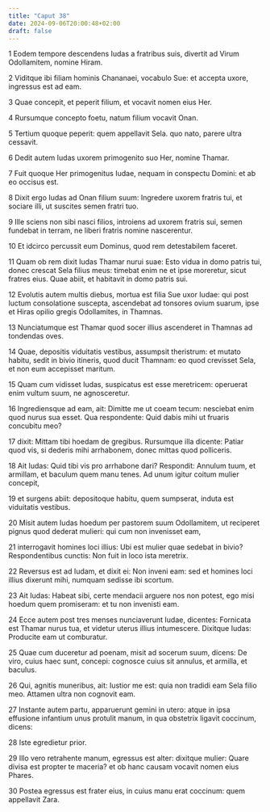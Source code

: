 ```yaml
---
title: "Caput 38"
date: 2024-09-06T20:00:48+02:00
draft: false
---
```



1 Eodem tempore descendens Iudas a fratribus suis, divertit ad Virum Odollamitem, nomine Hiram.

2 Viditque ibi filiam hominis Chananaei, vocabulo Sue: et accepta uxore, ingressus est ad eam.

3 Quae concepit, et peperit filium, et vocavit nomen eius Her.

4 Rursumque concepto foetu, natum filium vocavit Onan.

5 Tertium quoque peperit: quem appellavit Sela. quo nato, parere ultra cessavit.

6 Dedit autem Iudas uxorem primogenito suo Her, nomine Thamar.

7 Fuit quoque Her primogenitus Iudae, nequam in conspectu Domini: et ab eo occisus est.

8 Dixit ergo Iudas ad Onan filium suum: Ingredere uxorem fratris tui, et sociare illi, ut suscites semen fratri tuo.

9 Ille sciens non sibi nasci filios, introiens ad uxorem fratris sui, semen fundebat in terram, ne liberi fratris nomine nascerentur.

10 Et idcirco percussit eum Dominus, quod rem detestabilem faceret.

11 Quam ob rem dixit Iudas Thamar nurui suae: Esto vidua in domo patris tui, donec crescat Sela filius meus: timebat enim ne et ipse moreretur, sicut fratres eius. Quae abiit, et habitavit in domo patris sui.

12 Evolutis autem multis diebus, mortua est filia Sue uxor Iudae: qui post luctum consolatione suscepta, ascendebat ad tonsores ovium suarum, ipse et Hiras opilio gregis Odollamites, in Thamnas.

13 Nunciatumque est Thamar quod socer illius ascenderet in Thamnas ad tondendas oves.

14 Quae, depositis viduitatis vestibus, assumpsit theristrum: et mutato habitu, sedit in bivio itineris, quod ducit Thamnam: eo quod crevisset Sela, et non eum accepisset maritum.

15 Quam cum vidisset Iudas, suspicatus est esse meretricem: operuerat enim vultum suum, ne agnosceretur.

16 Ingrediensque ad eam, ait: Dimitte me ut coeam tecum: nesciebat enim quod nurus sua esset. Qua respondente: Quid dabis mihi ut fruaris concubitu meo?

17 dixit: Mittam tibi hoedam de gregibus. Rursumque illa dicente: Patiar quod vis, si dederis mihi arrhabonem, donec mittas quod polliceris.

18 Ait Iudas: Quid tibi vis pro arrhabone dari? Respondit: Annulum tuum, et armillam, et baculum quem manu tenes. Ad unum igitur coitum mulier concepit,

19 et surgens abiit: depositoque habitu, quem sumpserat, induta est viduitatis vestibus.

20 Misit autem Iudas hoedum per pastorem suum Odollamitem, ut reciperet pignus quod dederat mulieri: qui cum non invenisset eam,

21 interrogavit homines loci illius: Ubi est mulier quae sedebat in bivio? Respondentibus cunctis: Non fuit in loco ista meretrix.

22 Reversus est ad Iudam, et dixit ei: Non inveni eam: sed et homines loci illius dixerunt mihi, numquam sedisse ibi scortum.

23 Ait Iudas: Habeat sibi, certe mendacii arguere nos non potest, ego misi hoedum quem promiseram: et tu non invenisti eam.

24 Ecce autem post tres menses nunciaverunt Iudae, dicentes: Fornicata est Thamar nurus tua, et videtur uterus illius intumescere. Dixitque Iudas: Producite eam ut comburatur.

25 Quae cum duceretur ad poenam, misit ad socerum suum, dicens: De viro, cuius haec sunt, concepi: cognosce cuius sit annulus, et armilla, et baculus.

26 Qui, agnitis muneribus, ait: Iustior me est: quia non tradidi eam Sela filio meo. Attamen ultra non cognovit eam.

27 Instante autem partu, apparuerunt gemini in utero: atque in ipsa effusione infantium unus protulit manum, in qua obstetrix ligavit coccinum, dicens:

28 Iste egredietur prior.

29 Illo vero retrahente manum, egressus est alter: dixitque mulier: Quare divisa est propter te maceria? et ob hanc causam vocavit nomen eius Phares.

30 Postea egressus est frater eius, in cuius manu erat coccinum: quem appellavit Zara.

